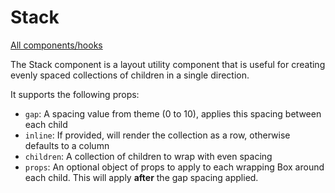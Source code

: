 # Stack

[All components/hooks](../index.md)

The Stack component is a layout utility component that is useful for creating
evenly spaced collections of children in a single direction.

It supports the following props:

- `gap`: A spacing value from theme (0 to 10), applies this spacing between each
  child
- `inline`: If provided, will render the collection as a row, otherwise defaults
  to a column
- `children`: A collection of children to wrap with even spacing
- `props`: An optional object of props to apply to each wrapping Box around each
  child. This will apply **after** the gap spacing applied.
